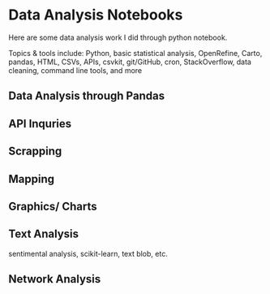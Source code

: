 # Data Analysis Notebooks

Here are some data analysis work I did through python notebook.

Topics & tools include: Python, basic statistical analysis, OpenRefine, Carto, pandas, HTML, CSVs, APIs, csvkit, git/GitHub, cron, StackOverflow, data cleaning, command line tools, and more

## Data Analysis through Pandas

## API Inquries

## Scrapping

## Mapping

## Graphics/ Charts

## Text Analysis
sentimental analysis, scikit-learn, text blob, etc.

## Network Analysis